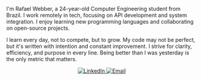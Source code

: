I'm Rafael Webber, a 24-year-old Computer Engineering student from Brazil. I work remotely in tech, focusing on API development and system integration. I enjoy learning new programming languages and collaborating on open-source projects.

I learn every day, not to compete, but to grow. My code may not be perfect, but it's written with intention and constant improvement. I strive for clarity, efficiency, and purpose in every line. Being better than I was yesterday is the only metric that matters.

<p align="center">
  <a href="https://www.linkedin.com/in/rafael-lumertz-webber-0707612bb/">
    <img src="https://img.shields.io/badge/-Meu%20LinkedIn-0A66C2?style=for-the-badge&logo=linkedin&logoColor=white" alt="LinkedIn">
  </a>
  <a href="mailto:rafael.webber09@gmail.com">
    <img src="https://img.shields.io/badge/-Fale%20comigo-D14836?style=for-the-badge&logo=gmail&logoColor=white" alt="Email">
  </a>
</p>







